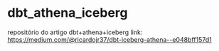 # dbt_athena_iceberg
repositório do artigo dbt+athena+iceberg
link: https://medium.com/@ricardojr37/dbt-iceberg-athena-️-e048bff157d1
